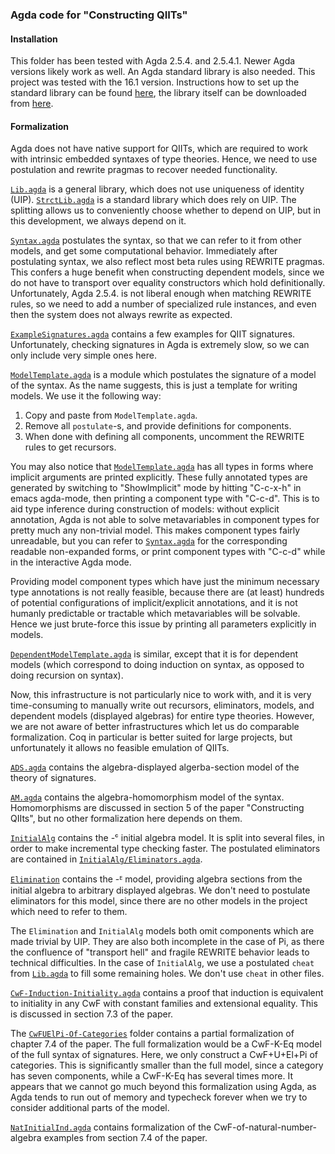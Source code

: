 
### Agda code for "Constructing QIITs"

#### Installation

This folder has been tested with Agda 2.5.4. and 2.5.4.1. Newer Agda
versions likely work as well. An Agda standard library is also
needed. This project was tested with the 16.1 version. Instructions
how to set up the standard library can be found
[here](https://agda.readthedocs.io/en/v2.5.4.1/tools/package-system.html),
the library itself can be downloaded from
[here](https://github.com/agda/agda-stdlib/releases).

#### Formalization

Agda does not have native support for QIITs, which are required to
work with intrinsic embedded syntaxes of type theories. Hence, we need
to use postulation and rewrite pragmas to recover needed functionality.

[`Lib.agda`](Lib.agda) is a general library, which does not use
uniqueness of identity (UIP). [`StrctLib.agda`](StrictLib.agda) is a
standard library which does rely on UIP. The splitting allows us to
conveniently choose whether to depend on UIP, but in this development,
we always depend on it.

[`Syntax.agda`](Syntax.agda) postulates the syntax, so that we can
refer to it from other models, and get some computational behavior.
Immediately after postulating syntax, we also reflect most beta rules
using REWRITE pragmas. This confers a huge benefit when constructing
dependent models, since we do not have to transport over equality
constructors which hold definitionally. Unfortunately, Agda 2.5.4. is
not liberal enough when matching REWRITE rules, so we need to add a
number of specialized rule instances, and even then the system does
not always rewrite as expected.

[`ExampleSignatures.agda`](ExampleSignatures.agda) contains a few
examples for QIIT signatures. Unfortunately, checking signatures in
Agda is extremely slow, so we can only include very simple ones here.

[`ModelTemplate.agda`](ModelTemplate.agda) is a module which postulates
the signature of a model of the syntax. As the name suggests,
this is just a template for writing models. We use it the following way:

1. Copy and paste from `ModelTemplate.agda`.
2. Remove all `postulate`-s, and provide definitions for components.
3. When done with defining all components, uncomment the REWRITE rules
   to get recursors.

You may also notice that [`ModelTemplate.agda`](ModelTemplate.agda)
has all types in forms where implicit arguments are printed
explicitly. These fully annotated types are generated by switching to
"ShowImplicit" mode by hitting "C-c-x-h" in emacs agda-mode, then
printing a component type with "C-c-d". This is to aid type inference
during construction of models: without explicit annotation, Agda is
not able to solve metavariables in component types for pretty much any
non-trivial model. This makes component types fairly unreadable, but
you can refer to [`Syntax.agda`](Syntax.agda) for the corresponding
readable non-expanded forms, or print component types with "C-c-d"
while in the interactive Agda mode.

Providing model component types which have just the minimum necessary
type annotations is not really feasible, because there are (at least)
hundreds of potential configurations of implicit/explicit annotations,
and it is not humanly predictable or tractable which metavariables
will be solvable. Hence we just brute-force this issue by printing all
parameters explicitly in models.

[`DependentModelTemplate.agda`](DependentModelTemplate.agda) is
similar, except that it is for dependent models (which correspond to
doing induction on syntax, as opposed to doing recursion on syntax).

Now, this infrastructure is not particularly nice to work with, and it
is very time-consuming to manually write out recursors, eliminators,
models, and dependent models (displayed algebras) for entire type
theories. However, we are not aware of better infrastructures which
let us do comparable formalization. Coq in particular is better suited
for large projects, but unfortunately it allows no feasible emulation
of QIITs.

[`ADS.agda`](ADS.agda) contains the algebra-displayed algerba-section
model of the theory of signatures.

[`AM.agda`](AM.agda) contains the algebra-homomorphism model of the
syntax. Homomorphisms are discussed in section 5 of the paper
"Constructing QIIts", but no other formalization here depends on them.

[`InitialAlg`](InitialAlg) contains the -ᶜ initial algebra model. It is
split into several files, in order to make incremental type checking
faster. The postulated eliminators are contained in
[`InitialAlg/Eliminators.agda`](InitialAlg/Eliminators.agda).

[`Elimination`](Elimination) contains the -ᴱ model, providing algebra
sections from the initial algebra to arbitrary displayed algebras. We
don't need to postulate eliminators for this model, since there are no
other models in the project which need to refer to them.

The `Elimination` and `InitialAlg` models both omit components which
are made trivial by UIP. They are also both incomplete in the case of
Pi, as there the confluence of "transport hell" and fragile REWRITE
behavior leads to technical difficulties. In the case of `InitialAlg`,
we use a postulated `cheat` from [`Lib.agda`](Lib.agda) to fill some
remaining holes. We don't use `cheat` in other files.

[`CwF-Induction-Initiality.agda`](CwF-Induction-Initiality.agda)
contains a proof that induction is equivalent to initiality in any CwF
with constant families and extensional equality. This is discussed
in section 7.3 of the paper.

The [`CwFUElPi-Of-Categories`](CwFUElPi-Of-Categories) folder contains
a partial formalization of chapter 7.4 of the paper. The full
formalization would be a CwF-K-Eq model of the full syntax of
signatures. Here, we only construct a CwF+U+El+Pi of categories. This
is significantly smaller than the full model, since a category has
seven components, while a CwF-K-Eq has several times more. It appears
that we cannot go much beyond this formalization using Agda, as Agda
tends to run out of memory and typecheck forever when we try to
consider additional parts of the model.

[`NatInitialInd.agda`](NatInitialInd.agda) contains formalization of
the CwF-of-natural-number-algebra examples from section 7.4 of the
paper.
